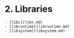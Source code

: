 # 2. Libraries
    - [libc](libc.md)
    - [libruntime](libruntime.md)
    - [libsystem](libsystem.md)